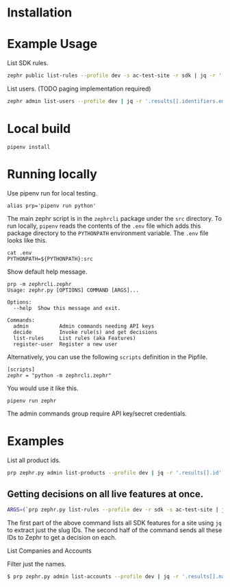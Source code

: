 # Installation

# Example Usage

List SDK rules.

```bash
zephr public list-rules --profile dev -s ac-test-site -r sdk | jq -r '.[].id'
```

List users.  (TODO paging implementation required)  
```bash
zephr admin list-users --profile dev | jq -r '.results[].identifiers.email_address'
```

# Local build

```
pipenv install
```

# Running locally

Use pipenv run for local testing.
```
alias prp='pipenv run python'
```
The main zephr script is in the `zephrcli` package under the `src` directory.
To run locally, `pipenv` reads the contents of the `.env` file which adds this package directory to the `PYTHONPATH` environment variable.
The `.env` file looks like this.

```
cat .env
PYTHONPATH=${PYTHONPATH}:src
```

Show default help message.
```
prp -m zephrcli.zephr
Usage: zephr.py [OPTIONS] COMMAND [ARGS]...

Options:
  --help  Show this message and exit.

Commands:
  admin          Admin commands needing API keys
  decide         Invoke rule(s) and get decisions
  list-rules     List rules (aka Features)
  register-user  Register a new user
```
Alternatively, you can use the following `scripts` definition in the Pipfile.

```
[scripts]
zephr = "python -m zephrcli.zephr"
```
You would use it like this.
```
pipenv run zephr
```


The admin commands group require API key/secret credentials.

# Examples

List all product ids.
```bash
prp zephr.py admin list-products --profile dev | jq -r '.results[].id'
```

## Getting decisions on all live features at once.

```bash
ARGS=(`prp zephr.py list-rules --profile dev -r sdk -s ac-test-site | jq -r '.[].id' | tr '\n' ' '`) && prp zephr.py decide --profile dev -s ac-test-site ${ARGS[@]} | jq
```
The first part of the above command lists all SDK features for a site using `jq` to extract just the slug IDs.  The second half of the command sends all these IDs to Zephr to get a decision on each.

List Companies and Accounts

Filter just the names.

```bash
$ prp zephr.py admin list-accounts --profile dev | jq -r '.results[].name'
```
